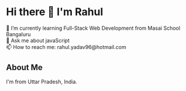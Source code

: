 <h1 >Hi there 👋 I'm Rahul </h1>
🌱 I’m currently learning Full-Stack Web Development from Masai School Bangaluru
<br />
💬 Ask me about javaScript
<br />
📫 How to reach me: rahul.yadav96@hotmail.com
<h2>About Me </h2>
<p>I'm from Uttar Pradesh, India. </p>
<!--
**rahulyadav96/rahulyadav96** is a ✨ _special_ ✨ repository because its `README.md` (this file) appears on your GitHub profile.

Here are some ideas to get you started:

- 🔭 I’m currently working on ...
- 🌱 I’m currently learning ...
- 👯 I’m looking to collaborate on ...
- 🤔 I’m looking for help with ...
- 💬 Ask me about ...
- 📫 How to reach me: ...
- 😄 Pronouns: ...
- ⚡ Fun fact: ...
-->

